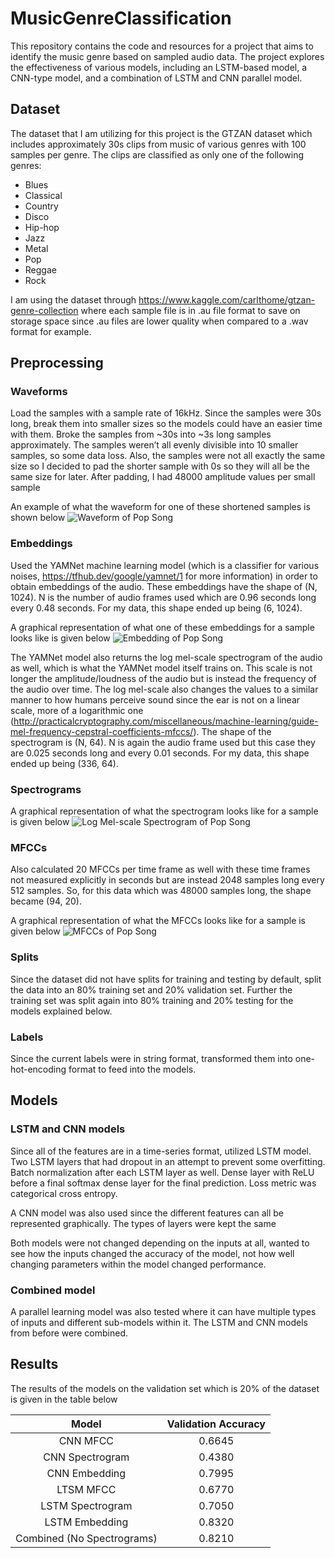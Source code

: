# MusicGenreClassification

This repository contains the code and resources for a project that aims to identify the music genre based on sampled audio data. The project explores the effectiveness of various models, including an LSTM-based model, a CNN-type model, and a combination of LSTM and CNN parallel model.

## Dataset
The dataset that I am utilizing for this project is the GTZAN dataset which includes approximately 30s clips from music of various genres with 100 samples per genre. The clips are classified as only one of the following genres:
-	Blues
-	Classical
-	Country
-	Disco
-	Hip-hop
-	Jazz
-	Metal
-	Pop
-	Reggae
-	Rock

I am using the dataset through https://www.kaggle.com/carlthome/gtzan-genre-collection where each sample file is in .au file format to save on storage space since .au files are lower quality when compared to a .wav format for example.

## Preprocessing
### Waveforms
Load the samples with a sample rate of 16kHz. Since the samples were 30s long, break them into smaller sizes so the models could have an easier time with them. Broke the samples from ~30s into ~3s long samples approximately. The samples weren’t all evenly divisible into 10 smaller samples, so some data loss. Also, the samples were not all exactly the same size so I decided to pad the shorter sample with 0s so they will all be the same size for later. After padding, I had 48000 amplitude values per small sample

An example of what the waveform for one of these shortened samples is shown below
![Waveform of Pop Song](./figs/Example_waveform.png)

### Embeddings
Used the YAMNet machine learning model (which is a classifier for various noises, https://tfhub.dev/google/yamnet/1 for more information) in order to obtain embeddings of the audio. These embeddings have the shape of (N, 1024). N is the number of audio frames used which are 0.96 seconds long every 0.48 seconds. For my data, this shape ended up being (6, 1024).

A graphical representation of what one of these embeddings for a sample looks like is given below
![Embedding of Pop Song](./figs/Example_embedding.png)

The YAMNet model also returns the log mel-scale spectrogram of the audio as well, which is what the YAMNet model itself trains on. This scale is not longer the amplitude/loudness of the audio but is instead the frequency of the audio over time. The log mel-scale also changes the values to a similar manner to how humans perceive sound since the ear is not on a linear scale, more of a logarithmic one (http://practicalcryptography.com/miscellaneous/machine-learning/guide-mel-frequency-cepstral-coefficients-mfccs/). The shape of the spectrogram is (N, 64). N is again the audio frame used but this case they are 0.025 seconds long and every 0.01 seconds. For my data, this shape ended up being (336, 64).

### Spectrograms
A graphical representation of what the spectrogram looks like for a sample is given below
![Log Mel-scale Spectrogram of Pop Song](./figs/Example_spectrogram.png)

### MFCCs
Also calculated 20 MFCCs per time frame as well with these time frames not measured explicitly in seconds but are instead 2048 samples long every 512 samples. So, for this data which was 48000 samples long, the shape became (94, 20).

A graphical representation of what the MFCCs looks like for a sample is given below
![MFCCs of Pop Song](./figs/Example_mfcc.png)

### Splits
Since the dataset did not have splits for training and testing by default, split the data into an 80% training set and 20% validation set. Further the training set was split again into 80% training and 20% testing for the models explained below.

### Labels
Since the current labels were in string format, transformed them into one-hot-encoding format to feed into the models.

## Models
### LSTM and CNN models
Since all of the features are in a time-series format, utilized LSTM model. Two LSTM layers that had dropout in an attempt to prevent some overfitting. Batch normalization after each LSTM layer as well. Dense layer with ReLU before a final softmax dense layer for the final prediction. Loss metric was categorical cross entropy.

A CNN model was also used since the different features can all be represented graphically. The types of layers were kept the same

Both models were not changed depending on the inputs at all, wanted to see how the inputs changed the accuracy of the model, not how well changing parameters within the model changed performance.

### Combined model
A parallel learning model was also tested where it can have multiple types of inputs and different sub-models within it. The LSTM and CNN models from before were combined.

## Results
The results of the models on the validation set which is 20% of the dataset is given in the table below

|       Model      | Validation Accuracy |
|:----------------:|:-------------------:|
|     CNN MFCC     |        0.6645       |
|  CNN Spectrogram |        0.4380       |
|   CNN Embedding  |        0.7995       |
|    LTSM MFCC     |        0.6770       |
| LSTM Spectrogram |        0.7050       |
|  LSTM Embedding  |        0.8320       |
|     Combined (No Spectrograms)     |        0.8210       |
